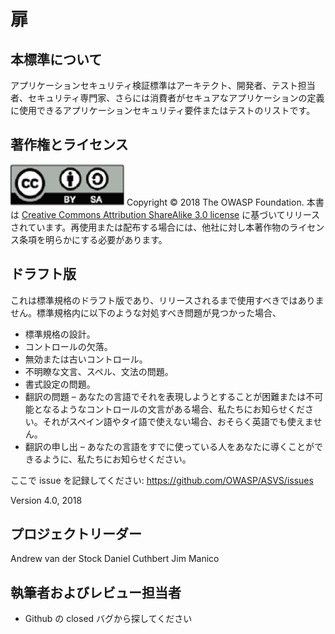 # 扉

## 本標準について

アプリケーションセキュリティ検証標準はアーキテクト、開発者、テスト担当者、セキュリティ専門家、さらには消費者がセキュアなアプリケーションの定義に使用できるアプリケーションセキュリティ要件またはテストのリストです。

## 著作権とライセンス

![license](../images/license.png)
Copyright © 2018 The OWASP Foundation. 本書は [Creative Commons Attribution ShareAlike 3.0 license](https://creativecommons.org/licenses/by-sa/3.0/) に基づいてリリースされています。再使用または配布する場合には、他社に対し本著作物のライセンス条項を明らかにする必要があります。

## ドラフト版

これは標準規格のドラフト版であり、リリースされるまで使用すべきではありません。標準規格内に以下のような対処すべき問題が見つかった場合、

* 標準規格の設計。
* コントロールの欠落。
* 無効または古いコントロール。
* 不明瞭な文言、スペル、文法の問題。
* 書式設定の問題。
* 翻訳の問題 – あなたの言語でそれを表現しようとすることが困難または不可能となるようなコントロールの文言がある場合、私たちにお知らせください。それがスペイン語やタイ語で使えない場合、おそらく英語でも使えません。
* 翻訳の申し出 – あなたの言語をすでに使っている人をあなたに導くことができるように、私たちにお知らせください。

ここで issue を記録してください: https://github.com/OWASP/ASVS/issues

Version 4.0, 2018

## プロジェクトリーダー

Andrew van der Stock
Daniel Cuthbert
Jim Manico

## 執筆者およびレビュー担当者

- Github の closed バグから探してください
